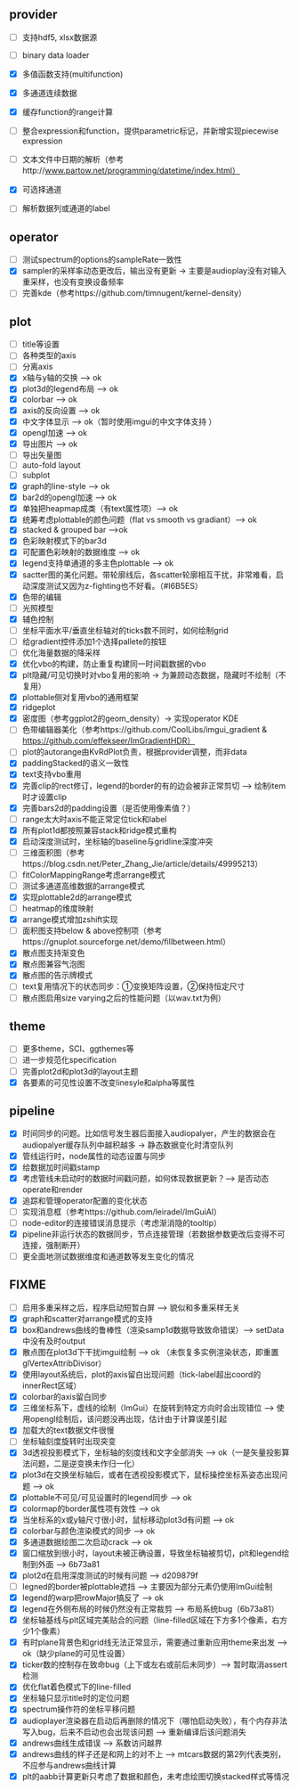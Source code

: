 ## provider
- [ ] 支持hdf5, xlsx数据源
- [ ] binary data loader
- [x] 多值函数支持(multifunction)
- [x] 多通道连续数据
- [x] 缓存function的range计算
- [ ] 整合expression和function，提供parametric标记，并新增实现piecewise expression
- [ ] 文本文件中日期的解析（参考http://www.partow.net/programming/datetime/index.html）
- [x] 可选择通道
- [ ] 解析数据列或通道的label


## operator
- [ ] 测试spectrum的options的sampleRate一致性
- [x] sampler的采样率动态更改后，输出没有更新 -> 主要是audioplay没有对输入重采样，也没有变换设备频率
- [ ] 完善kde（参考https://github.com/timnugent/kernel-density）

## plot
- [ ] title等设置
- [ ] 各种类型的axis
- [ ] 分离axis
- [x] x轴与y轴的交换 --> ok
- [x] plot3d的legend布局 --> ok
- [x] colorbar --> ok
- [x] axis的反向设置 --> ok
- [x] 中文字体显示 --> ok（暂时使用imgui的中文字体支持 ）
- [x] opengl加速 --> ok
- [x] 导出图片 --> ok
- [ ] 导出矢量图
- [ ] auto-fold layout
- [ ] subplot
- [x] graph的line-style --> ok
- [x] bar2d的opengl加速 --> ok
- [x] 单独把heapmap成类（有text属性项）--> ok
- [x] 统筹考虑plottable的颜色问题（flat vs smooth vs gradiant）--> ok
- [x] stacked & grouped bar -->ok
- [x] 色彩映射模式下的bar3d
- [x] 可配置色彩映射的数据维度 --> ok
- [x] legend支持单通道的多主色plottable --> ok
- [x] sactter图的美化问题。带轮廓线后，各scatter轮廓相互干扰，非常难看，启动深度测试又因为z-fighting也不好看。（#I6B5ES）
- [x] 色带的编辑
- [ ] 光照模型
- [x] 辅色控制
- [ ] 坐标平面水平/垂直坐标轴对的ticks数不同时，如何绘制grid
- [ ] 给gradient控件添加1个选择pallete的按钮
- [ ] 优化海量数据的降采样
- [x] 优化vbo的构建，防止重复构建同一时间戳数据的vbo
- [x] plt隐藏/可见切换时对vbo复用的影响 -> 为兼顾动态数据，隐藏时不绘制（不复用）
- [x] plottable侧对复用vbo的通用框架
- [x] ridgeplot
- [x] 密度图（参考ggplot2的geom_density）-> 实现operator KDE
- [ ] 色带编辑器美化（参考https://github.com/CoolLibs/imgui_gradient & https://github.com/effekseer/ImGradientHDR）
- [ ] plot的autorange由KvRdPlot负责，根据provider调整，而非data
- [x] paddingStacked的语义一致性
- [x] text支持vbo重用
- [x] 完善clip的rect修订，legend的border的有的边会被非正常剪切 --> 绘制item时才设置clip
- [x] 完善bars2d的padding设置（是否使用像素值？）
- [ ] range太大时axis不能正常定位tick和label
- [x] 所有plot1d都按照兼容stack和ridge模式重构
- [x] 启动深度测试时，坐标轴的baseline与gridline深度冲突
- [ ] 三维面积图（参考https://blog.csdn.net/Peter_Zhang_Jie/article/details/49995213）
- [ ] fitColorMappingRange考虑arrange模式
- [ ] 测试多通道高维数据的arrange模式
- [x] 实现plottable2d的arrange模式
- [ ] heatmap的维度映射
- [x] arrange模式增加zshift实现
- [ ] 面积图支持below & above控制项（参考https://gnuplot.sourceforge.net/demo/fillbetween.html）
- [x] 散点图支持渐变色
- [x] 散点图兼容气泡图
- [x] 散点图的告示牌模式
- [ ] text复用情况下的状态同步：①变换矩阵设置，②保持恒定尺寸
- [ ] 散点图启用size varying之后的性能问题（以wav.txt为例）

## theme
- [ ] 更多theme，SCI、ggthemes等
- [ ] 进一步规范化specification
- [ ] 完善plot2d和plot3d的layout主题
- [x] 各要素的可见性设置不改变linesyle和alpha等属性 

## pipeline
- [x] 时间同步的问题。比如信号发生器后面接入audiopalyer，产生的数据会在audiopalyer缓存队列中越积越多 -> 静态数据变化时清空队列
- [x] 管线运行时，node属性的动态设置与同步
- [x] 给数据加时间戳stamp
- [x] 考虑管线未启动时的数据时间戳问题，如何体现数据更新？--> 是否动态operate和render
- [x] 追踪和管理operator配置的变化状态
- [ ] 实现消息框（参考https://github.com/leiradel/ImGuiAl）
- [ ] node-editor的连接错误消息提示（考虑渐消隐的tooltip）
- [x] pipeline非运行状态的数据同步，节点连接管理（若数据参数更改后变得不可连接，强制断开）
- [ ] 更全面地测试数据维度和通道数等发生变化的情况

## FIXME
- [ ] 启用多重采样之后，程序启动短暂白屏 --> 貌似和多重采样无关
- [x] graph和scatter对arrange模式的支持
- [x] box和andrews曲线的鲁棒性（渲染samp1d数据导致致命错误）--> setData中没有及时output
- [x] 散点图在plot3d下干扰imgui绘制 --> ok （未恢复多实例渲染状态，即重置glVertexAttribDivisor）
- [x] 使用layout系统后，plot的axis留白出现问题（tick-label超出coord的innerRect区域）
- [x] colorbar的axis留白同步
- [x] 三维坐标系下，虚线的绘制（ImGui）在旋转到特定方向时会出现错位 --> 使用opengl绘制后，该问题没再出现，估计由于计算误差引起
- [x] 加载大的text数据文件很慢
- [ ] 坐标轴刻度旋转时出现突变
- [x] 3d透视投影模式下，坐标轴的刻度线和文字全部消失 --> ok（一是矢量投影算法问题，二是逆变换未作归一化）
- [x] plot3d在交换坐标轴后，或者在透视投影模式下，鼠标操控坐标系姿态出现问题 --> ok
- [x] plottable不可见/可见设置时的legend同步 --> ok
- [x] colormap的border属性项有效性 --> ok
- [x] 当坐标系的x或y轴尺寸很小时，鼠标移动plot3d有问题 --> ok
- [x] colorbar与颜色渲染模式的同步 --> ok
- [x] 多通道数据绘图二次启动crack --> ok
- [x] 窗口缩放到很小时，layout未被正确设置，导致坐标轴被剪切，plt和legend绘制到外面 --> 6b73a81
- [x] plot2d在启用深度测试的时候有问题 --> d209879f
- [ ] legned的border被plottable遮挡 --> 主要因为部分元素仍使用ImGui绘制
- [x] legend的warp把rowMajor搞反了 --> ok
- [x] legend在外侧布局的时候仍然没有正常裁剪 --> 布局系统bug（6b73a81）
- [x] 坐标轴基线与plt区域完美贴合的问题（line-filled区域在下方多1个像素，右方少1个像素）
- [x] 有时plane背景色和grid线无法正常显示，需要通过重新应用theme来出发 --> ok（缺少plane的可见性设置）
- [x] ticker数的控制存在致命bug（上下或左右或前后未同步）--> 暂时取消assert检测
- [x] 优化flat着色模式下的line-filled
- [x] 坐标轴只显示title时的定位问题
- [x] spectrum操作符的坐标平移问题
- [x] audioplayer渲染器在启动后再删除的情况下（哪怕启动失败），有个内存非法写入bug，后来不启动也会出现该问题 --> 重新编译后该问题消失
- [x] andrews曲线生成错误 --> 系数访问越界
- [x] andrews曲线的样子还是和网上的对不上 --> mtcars数据的第2列代表类别，不应参与andrews曲线计算
- [x] plt的aabb计算更新只考虑了数据和颜色，未考虑绘图切换stacked样式等情况